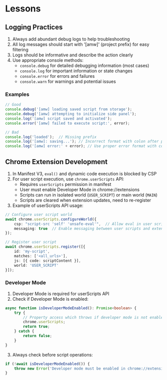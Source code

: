# Lessons

## Logging Practices
1. Always add abundant debug logs to help troubleshooting
2. All log messages should start with '[amw]' (project prefix) for easy filtering
3. Logs should be informative and describe the action clearly
4. Use appropriate console methods:
   - `console.debug` for detailed debugging information (most cases)
   - `console.log` for important information or state changes
   - `console.error` for errors and failures
   - `console.warn` for warnings and potential issues

### Examples
```typescript
// Good
console.debug('[amw] loading saved script from storage');
console.debug('[amw] attempting to initialize side panel');
console.log('[amw] script saved and activated');
console.error('[amw] failed to execute script:', error);

// Bad
console.log('loaded');  // Missing prefix
console.log('[amw]: saving...'); // Incorrect format with colon after prefix
console.log('[amw] error:' + error); // Use proper error format with comma
```

## Chrome Extension Development
1. In Manifest V3, `eval()` and dynamic code execution is blocked by CSP
2. For user script execution, use `chrome.userScripts` API:
   - Requires `userScripts` permission in manifest
   - User must enable Developer Mode in chrome://extensions
   - Scripts can run in isolated world (`USER_SCRIPT`) or main world (`MAIN`)
   - Scripts are cleared when extension updates, need to re-register
3. Example of userScripts API usage:
```typescript
// Configure user script world
await chrome.userScripts.configureWorld({
    csp: "script-src 'self' 'unsafe-eval'",  // Allow eval in user scripts
    messaging: true  // Enable messaging between user scripts and extension
});

// Register user script
await chrome.userScripts.register([{
    id: 'my-script',
    matches: ['<all_urls>'],
    js: [{ code: scriptContent }],
    world: 'USER_SCRIPT'
}]);
```

### Developer Mode
1. Developer Mode is required for userScripts API
2. Check if Developer Mode is enabled:
```typescript
async function isDeveloperModeEnabled(): Promise<boolean> {
    try {
        // Property access which throws if developer mode is not enabled
        chrome.userScripts;
        return true;
    } catch {
        return false;
    }
}
```
3. Always check before script operations:
```typescript
if (!await isDeveloperModeEnabled()) {
    throw new Error('Developer mode must be enabled in chrome://extensions');
}
```